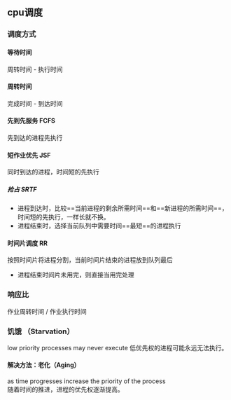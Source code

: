 ## cpu调度
### 调度方式
#### 等待时间
周转时间 - 执行时间
#### 周转时间
完成时间 - 到达时间
#### 先到先服务 FCFS
先到达的进程先执行
#### 短作业优先 JSF
同时到达的进程，时间短的先执行
##### 抢占 SRTF
- 进程到达时，比较==当前进程的剩余所需时间==和==新进程的所需时间==，时间短的先执行，一样长就不换。
- 进程结束时，选择当前队列中需要时间==最短==的进程执行
#### 时间片调度 RR
按照时间片将进程分割，当前时间片结束的进程放到队列最后
- 进程结束时间片未用完，则直接当用完处理
### 响应比
作业周转时间 / 作业执行时间
### 饥饿 （Starvation）
low priority processes may never execute 
低优先权的进程可能永远无法执行。
#### 解决方法：老化（Aging）
as time progresses increase the priority of the process  
随着时间的推进，进程的优先权逐渐提高。